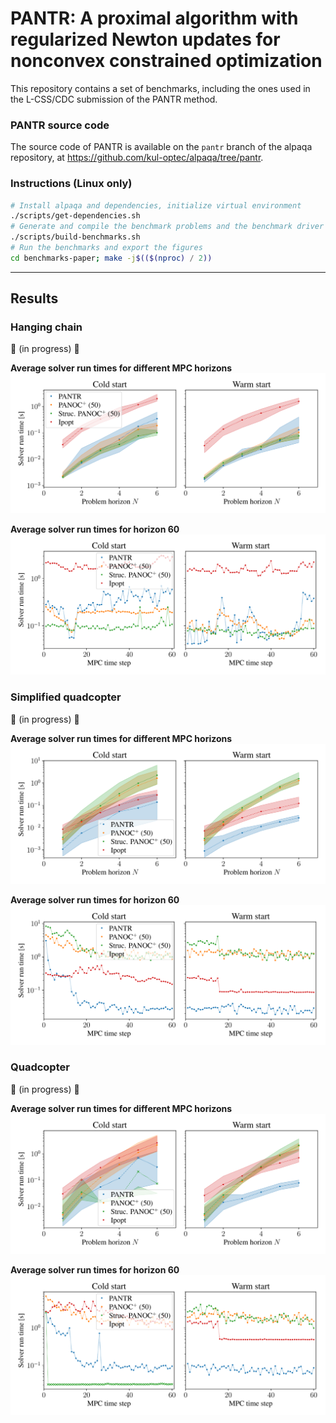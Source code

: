 # PANTR: A proximal algorithm with regularized Newton updates for nonconvex constrained optimization

This repository contains a set of benchmarks, including the ones used in the L-CSS/CDC submission of the PANTR method.

### PANTR source code

The source code of PANTR is available on the `pantr` branch of the alpaqa repository, at <https://github.com/kul-optec/alpaqa/tree/pantr>.

### Instructions (Linux only)

```sh
# Install alpaqa and dependencies, initialize virtual environment
./scripts/get-dependencies.sh
# Generate and compile the benchmark problems and the benchmark driver
./scripts/build-benchmarks.sh
# Run the benchmarks and export the figures
cd benchmarks-paper; make -j$(($(nproc) / 2))
```

---

## Results

### Hanging chain

🚧 (in progress) 🚧

**Average solver run times for different MPC horizons**  
![Average solver run times and P5/P95 percentiles](images/mpc-hanging_chain-60-avg-runtimes-quantiles-cold-warm.pdf.svg)

**Average solver run times for horizon 60**  
![Solver run times per MPC time step](images/mpc-hanging_chain-60-runtimes-mpc-last-cold-warm.pdf.svg)

### Simplified quadcopter

🚧 (in progress) 🚧

**Average solver run times for different MPC horizons**  
![Average solver run times and P5/P95 percentiles](images/mpc-quadcopter-60-avg-runtimes-quantiles-cold-warm.pdf.svg)

**Average solver run times for horizon 60**  
![Solver run times per MPC time step](images/mpc-quadcopter-60-runtimes-mpc-last-cold-warm.pdf.svg)

### Quadcopter

🚧 (in progress) 🚧

**Average solver run times for different MPC horizons**  
![Average solver run times and P5/P95 percentiles](images/mpc-realistic_quadcopter-60-avg-runtimes-quantiles-cold-warm.pdf.svg)

**Average solver run times for horizon 60**  
![Solver run times per MPC time step](images/mpc-realistic_quadcopter-60-runtimes-mpc-last-cold-warm.pdf.svg)
